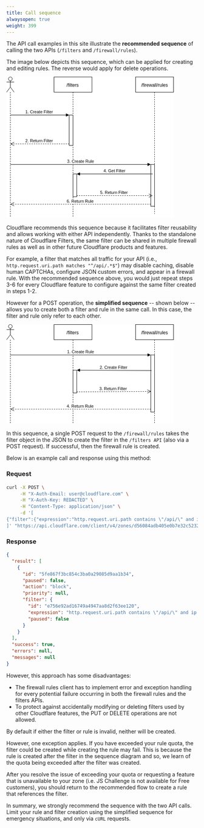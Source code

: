 ```yaml
---
title: Call sequence
alwaysopen: true
weight: 399
---
```


The API call examples in this site illustrate the **recommended sequence** of calling the two APIs (`/filters` and `/firewall/rules`).  

The image below depicts this sequence, which can be applied for creating and editing rules.  The reverse would apply for delete operations.

![Recommended flow](../images/recommended-flow.png)

Cloudflare recommends this sequence because it facilitates filter reusability and allows working with either API independently.  Thanks to the standalone nature of Cloudflare Filters, the same filter can be shared in multiple firewall rules as well as in other future Cloudflare products and features.  

For example, a filter that matches all traffic for your API (i.e.,  `http.request.uri.path matches "^/api/.*$"`) may disable caching, disable human CAPTCHAs, configure JSON custom errors, and appear in a firewall rule. With the recommended sequence above, you would just repeat steps 3-6 for every Cloudflare feature to configure against the same filter created in steps 1-2.

However for a POST operation, the **simplified sequence** -- shown below -- allows you to create both a filter and rule in the same call.  In this case, the filter and rule only refer to each other.

![Simple flow](../images/simple-flow.png)

In this sequence, a single POST request to the `/firewall/rules` takes the filter object in the JSON to create the filter in the `/filters API` (also via a POST request). If successful, then the firewall rule is created.

Below is an example call and response using this method:

### Request

```bash
curl -X POST \
     -H "X-Auth-Email: user@cloudflare.com" \
     -H "X-Auth-Key: REDACTED" \
     -H "Content-Type: application/json" \
     -d '[
{"filter":{"expression":"http.request.uri.path contains \"/api/\" and ip.src eq 93.184.216.34"}, "action": "block"}
]' "https://api.cloudflare.com/client/v4/zones/d56084adb405e0b7e32c52321bf07be6/firewall/rules"
```

### Response

```json
{
  "result": [
    {
      "id": "5fe867f3bc854c3ba0a29085d9aa1b34",
      "paused": false,
      "action": "block",
      "priority": null,
      "filter": {
        "id": "e756e92ad16749a4947aa8d2f63ee120",
        "expression": "http.request.uri.path contains \"/api/\" and ip.src eq 93.184.216.34",
        "paused": false
      }
    }
  ],
  "success": true,
  "errors": null,
  "messages": null
}
```

However, this approach has some disadvantages:

* The firewall rules client has to implement error and exception handling for every potential failure occurring in both the firewall rules and the filters APIs.
* To protect against accidentally modifying or deleting filters used by other Cloudflare features, the PUT or DELETE operations are not allowed.

By default if either the filter or rule is invalid, neither will be created. 

However, one exception applies. If you have exceeded your rule quota, the filter could be created while creating the rule may fail. This is because the rule is created after the filter in the sequence diagram and so, we learn of the quota being exceeded after the filter was created.

After you resolve the issue of exceeding your quota or requesting a feature that is unavailable to your zone (i.e. JS Challenge is not available for Free customers), you should return to the recommended flow to create a rule that references the filter. 

In summary, we strongly recommend the sequence with the two API calls. Limit your rule and filter creation using the simplified sequence for emergency situations, and only via `cURL` requests.
